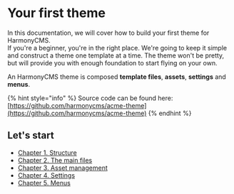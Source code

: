 # Your first theme

In this documentation, we will cover how to build your first theme for HarmonyCMS.  
If you're a beginner, you're in the right place. We're going to keep it simple and construct a theme one template at a time. The theme won't be pretty, but will provide you with enough foundation to start flying on your own.

An HarmonyCMS theme is composed **template files**, **assets**, **settings** and **menus**.

{% hint style="info" %}
Source code can be found here: [https://github.com/harmonycms/acme-theme](https://github.com/harmonycms/acme-theme)
{% endhint %}

## Let's start

* [Chapter 1. Structure](structure.md)
* [Chapter 2. The main files](chapter-2.-the-main-files.md)
* [Chapter 3. Asset management](asset-management.md)
* [Chapter 4. Settings](chapter-4.-settings.md)
* [Chapter 5. Menus](menus.md)

